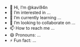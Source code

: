 - 👋 Hi, I’m @kavi94n
- 👀 I’m interested in ...
- 🌱 I’m currently learning ...
- 💞️ I’m looking to collaborate on ...
- 📫 How to reach me ...
- 😄 Pronouns: ...
- ⚡ Fun fact: ...

<!---
kavi94n/kavi94n is a ✨ special ✨ repository because its `README.md` (this file) appears on your GitHub profile.
You can click the Preview link to take a look at your changes.
--->
